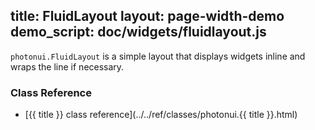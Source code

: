title: FluidLayout
layout: page-width-demo
demo_script: doc/widgets/fluidlayout.js
---

`photonui.FluidLayout` is a simple layout that displays widgets inline and wraps the line if necessary.


### Class Reference

* [{{ title }} class reference](../../ref/classes/photonui.{{ title }}.html)


